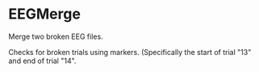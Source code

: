 # EEGMerge
Merge two broken EEG files. 

Checks for broken trials using markers. (Specifically the start of trial "13" and end of trial "14".
